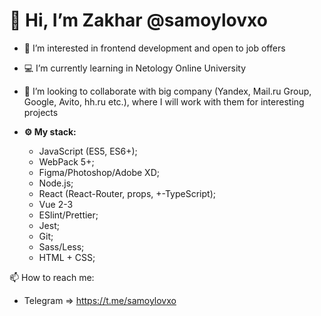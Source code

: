 # 👋 Hi, I’m Zakhar @samoylovxo #
- 💎 I’m interested in frontend development and open to job offers
- 💻 I’m currently learning in Netology Online University
- 💞️ I’m looking to collaborate with big company (Yandex, Mail.ru Group, Google, Avito, hh.ru etc.), where I will work with them for interesting projects

- **⚙ My stack:**
  - JavaScript (ES5, ES6+);
  - WebPack 5+;
  - Figma/Photoshop/Adobe XD;
  - Node.js;
  - React (React-Router, props, +-TypeScript);
  - Vue 2-3
  - ESlint/Prettier;
  - Jest;
  - Git;
  - Sass/Less;
  - HTML + CSS;


📫 How to reach me: 
- Telegram => https://t.me/samoylovxo
